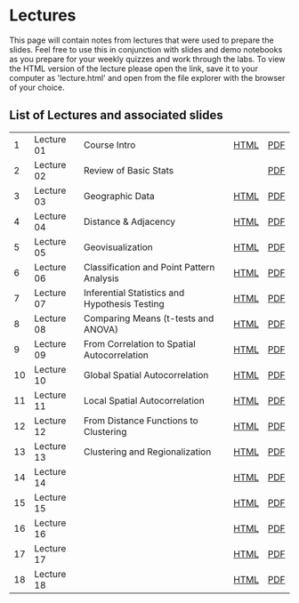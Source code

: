 # Lectures

This page will contain notes from lectures that were used to prepare the slides. Feel free to use this in conjunction with slides and demo notebooks as you prepare for your weekly quizzes and work through the labs. 
To view the HTML version of the lecture please open the link, save it to your computer as 'lecture.html' and open from the file explorer with the browser of your choice. 

## List of Lectures and associated slides

||||||
|---|---|---|---|---|
|1|Lecture 01|Course Intro|[HTML](https://raw.githubusercontent.com/barguzin/ucsb_geog172/main/lectures/lecture01.html)|[PDF](https://github.com/barguzin/ucsb_geog172/blob/main/lectures/lec01_slides.pdf)|
|2|Lecture 02|Review of Basic Stats|[]()|[PDF](https://drive.google.com/file/d/1F6uLoAcV1iwa6OxxQeu8XRPOwoFInv4r/view?usp=sharing)
|3|Lecture 03|Geographic Data|[HTML](https://raw.githubusercontent.com/barguzin/ucsb_geog172/main/lectures/lecture03.html)|[PDF](https://drive.google.com/file/d/1Xx6vnoGQHHSJ9CZXkzx8Yw4nX3Bp8Ujb/view?usp=sharing)|
|4|Lecture 04|Distance & Adjacency|[HTML](https://raw.githubusercontent.com/barguzin/ucsb_geog172/main/lectures/lecture04.html)|[PDF](https://drive.google.com/file/d/1uJ1izhhoB2fQPYqwbJm6Fd-VChVyfqei/view?usp=sharing)|
|5|Lecture 05|Geovisualization|[HTML](https://raw.githubusercontent.com/barguzin/ucsb_geog172/main/lectures/lecture05.html)|[PDF](https://drive.google.com/file/d/1h5TiQn0Ly07pCuRzaaJEj0wSkklhb4HD/view?usp=sharing)|
|6|Lecture 06|Classification and Point Pattern Analysis|[HTML](https://raw.githubusercontent.com/barguzin/ucsb_geog172/main/lectures/lecture06.html)|[PDF](https://drive.google.com/file/d/177xmEnOA5jjtwe-atEmE4lNDaJaKIAxR/view?usp=sharing)|
|7|Lecture 07|Inferential Statistics and Hypothesis Testing|[HTML](https://raw.githubusercontent.com/barguzin/ucsb_geog172/main/lectures/lecture07.html)|[PDF](https://drive.google.com/file/d/1BrT1fPU_SOy3nEcWiPtMDmlfeQkg77Ht/view?usp=sharing)|
|8|Lecture 08|Comparing Means (t-tests and ANOVA)|[HTML](https://raw.githubusercontent.com/barguzin/ucsb_geog172/main/lectures/lecture08.html)|[PDF](https://drive.google.com/file/d/1wFx-GLVQPv-QhsC9fMlupoHn9ZACRmkQ/view?usp=sharing)|
|9|Lecture 09|From Correlation to Spatial Autocorrelation|[HTML](https://raw.githubusercontent.com/barguzin/ucsb_geog172/main/lectures/lecture09.html)|[PDF](https://drive.google.com/file/d/1C1yHb3OSRtbk0AzlFfIlNS-11ShZS_f-/view?usp=sharing)|
|10|Lecture 10|Global Spatial Autocorrelation|[HTML](https://raw.githubusercontent.com/barguzin/ucsb_geog172/main/lectures/lecture10.html)|[PDF](https://drive.google.com/file/d/1enl8YAa5rjYvZdIU8ViG73iPrY4xcTKT/view?usp=sharing)|
|11|Lecture 11|Local Spatial Autocorrelation|[HTML](https://raw.githubusercontent.com/barguzin/ucsb_geog172/main/lectures/lecture11.html)|[PDF](https://drive.google.com/file/d/1S2nzjzdnws9YIBBMZqYgyLgSHXTtnY-0/view?usp=sharing)|
|12|Lecture 12|From Distance Functions to Clustering|[HTML](https://raw.githubusercontent.com/barguzin/ucsb_geog172/main/lectures/lecture12.html)|[PDF](https://drive.google.com/file/d/1gfCQogWXgwN9tTeD5wRSKD_eczNDX93B/view?usp=sharing)|
|13|Lecture 13|Clustering and Regionalization|[HTML](https://raw.githubusercontent.com/barguzin/ucsb_geog172/main/lectures/lecture13.html)|[PDF](https://drive.google.com/file/d/1GJa4RfxV85caymDDo9R22THkCg77_daz/view?usp=sharing)|
|14|Lecture 14||[HTML]()|[PDF]()|
|15|Lecture 15||[HTML]()|[PDF]()|
|16|Lecture 16||[HTML]()|[PDF]()|
|17|Lecture 17||[HTML]()|[PDF]()|
|18|Lecture 18||[HTML]()|[PDF]()|